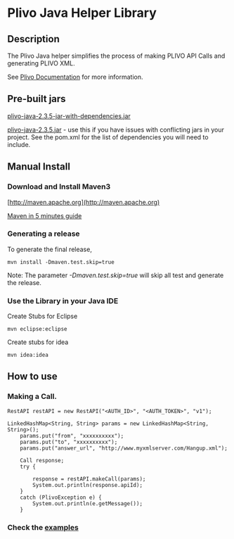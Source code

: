 Plivo Java Helper Library
=========================

Description
-----------

The Plivo Java helper simplifies the process of making PLIVO API Calls and generating PLIVO XML.

See [Plivo Documentation](http://www.plivo.com/docs/) for more information.



Pre-built jars
--------------

[plivo-java-2.3.5-jar-with-dependencies.jar](https://s3-us-west-1.amazonaws.com/helpers.plivo.com/java/plivo-java-2.3.5-jar-with-dependencies.jar)

[plivo-java-2.3.5.jar](https://s3-us-west-1.amazonaws.com/helpers.plivo.com/java/plivo-java-2.3.5.jar) - use this if you have issues with conflicting jars in your project. See the pom.xml for the list of dependencies you will need to include.


Manual Install
------------

### Download and Install Maven3 


[http://maven.apache.org](http://maven.apache.org)

[Maven in 5 minutes guide](http://maven.apache.org/guides/getting-started/maven-in-five-minutes.html)


### Generating a release

To generate the final release,
  
	mvn install -Dmaven.test.skip=true

Note: The parameter *-Dmaven.test.skip=true* will skip all test and generate the release.
	
### Use the Library in your Java IDE

Create Stubs for Eclipse

	mvn eclipse:eclipse

Create stubs for idea

	mvn idea:idea


How to use
----------

### Making a Call.
	RestAPI restAPI = new RestAPI("<AUTH_ID>", "<AUTH_TOKEN>", "v1");

  	LinkedHashMap<String, String> params = new LinkedHashMap<String, String>();
		params.put("from", "xxxxxxxxxx");
		params.put("to", "xxxxxxxxxx");
		params.put("answer_url", "http://www.myxmlserver.com/Hangup.xml");

		Call response;
		try {

			response = restAPI.makeCall(params);
			System.out.println(response.apiId);
		} 
		catch (PlivoException e) {
			System.out.println(e.getMessage());
		}
 
### Check the [examples](https://github.com/plivo/plivo-examples-java)
